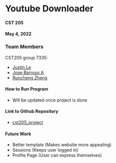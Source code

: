 # Youtube Downloader

#### CST 205

#### May 4, 2022

### Team Members 

CST205 group 7335:
- [Justin Le](https://github.com/justle56)
- [Jose Barroso A](https://github.com/jbarrosoarr)
- [Runcheng Zheng](https://github.com/shinnjiteta)

#### How to Run Program

- Will be updated once project is done

#### Link to Github Repository

- [cst205_project](https://github.com/JustLe56/cst205_project)

#### Future Work
- Better template (Makes website more appealing)
- Sessions (Keeps user logged in)
- Profile Page (User can express themselves)

